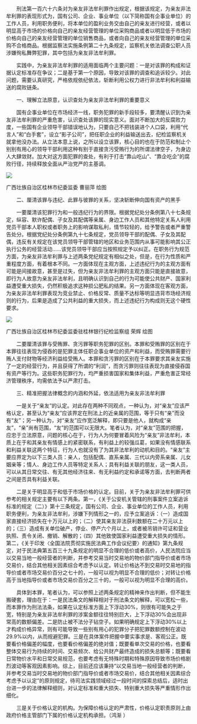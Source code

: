 　　刑法第一百六十六条对为亲友非法牟利罪作出规定，根据该规定，为亲友非法牟利罪的表现形式为，国有公司、企业、事业单位（以下简称国有企事业单位）的工作人员，利用职务便利，将本单位的盈利业务交由自己的亲友进行经营，或者以明显高于市场的价格向自己的亲友经营管理的单位采购商品或者以明显低于市场的价格向自己的亲友经营管理的单位销售商品，或者向自己的亲友经营管理的单位采购不合格商品。根据监察法实施条例第二十九条规定，监察机关依法调查公职人员涉嫌徇私舞弊犯罪，其中包括为亲友非法牟利罪。

　　实践中，为亲友非法牟利罪的适用面临两个主要问题：一是对该罪的构成和证据认定标准存在争议；二是基于第一个原因，导致对该罪的调查和追诉较少。对此问题，需要认真研究，严格依规依纪依法，斩断利用公权力进行非法牟利和利益输送的腐败链条。

　　一、理解立法原意，认识查处为亲友非法牟利罪的重要意义

　　国有企事业单位在市场经济一线，职务犯罪的新手段较多，要清醒认识到为亲友非法牟利罪的严重危害，认识查处该罪的现实意义。面对不断加大的反腐败力度，一些国有企业领导干部错误地认为，只要自己不把钱装进个人口袋，利用“代言人”和“白手套”，设立“影子公司”，把任职企业的利益输送出去，纪检监察机关就拿他没办法。从立法本意上说，之所以设立该罪，核心目的也在于防范和制止个别别有用心的领导干部利用这种有别于直接贪污受贿行为的所谓法律空子，为身边人大肆敛财。加大对这方面犯罪的查处，有利于打击“靠山吃山”、“靠企吃企”的腐败行径，持续释放全面从严治党严的主基调。

![](https://www.ccdi.gov.cn/hdjln/ywtt/202205/W020220530370027416307.jpeg)

广西壮族自治区桂林市纪委监委 曹丽萍 绘图

　　二、厘清该罪与违纪、此罪与彼罪的关系，坚决斩断伸向国有资产的黑手

　　一要厘清该犯罪行为和一般违纪行为的界限。根据党纪处分条例第八十七条规定，纵容、默许配偶、子女及其配偶等亲属、身边工作人员和其他特定关系人利用党员干部本人职权或者职务上的影响谋取私利，情节较轻的，给予警告或者严重警告处分。根据党纪处分条例第九十七条规定，党员领导干部的配偶、子女及其配偶，违反有关规定在该党员领导干部管辖的地区和业务范围内从事可能影响其公正执行公务的经营活动……该党员领导干部应当按照规定予以纠正。在职务行为规范方面，为亲友非法牟利罪与上述两条党纪规定有相似之处，但是，在行为性质和严重程度方面，有着根本不同。一方面体现在主观方面，上述违纪行为的主观方面有可能是间接故意，甚至是过失，但为亲友非法牟利罪的主观方面只能是直接故意，即行为人故意为亲友非法牟利，且明确认识到自己的行为可能使公共财产、国家利益遭受重大损失，仍然积极追求这种损公肥私的结果。另一方面体现在客观方面，为亲友非法牟利罪表现为竞业禁止、价格反常、质量不达标等明显违背市场经济规则的行为，后果是造成了公共利益的重大损失，而上述违纪行为构成则无这个硬性要求。

![](https://www.ccdi.gov.cn/hdjln/ywtt/202205/W020220530370027472125.jpeg)

广西壮族自治区桂林市纪委监委驻桂林银行纪检监察组 荣辉 绘图

　　二要厘清该罪与受贿罪、贪污罪等职务犯罪的区别。本罪和受贿罪的区别在于本罪往往表现为侵吞的是犯罪主体任职企事业单位的资产和利益，而受贿罪需要行贿人支付财物等经济利益给受贿人。本罪和贪污罪的区别在于本罪要求其亲友实施了一定的经营行为，并且获得了所谓的“利润”，而贪污罪则往往表现为直接侵吞国有资产等行为。这些职务犯罪行为，均严重损害国家和集体利益，严重危害正常经济管理秩序，均需依法予以严肃打击。

　　三、精准把握法律概念的内涵和外延，依法适用为亲友非法牟利罪

　　一是关于“亲友”的认定。对此存在两种不同观点，一种认为，对“亲友”应该严格认定，甚至认为“亲友”应该界定在刑法上的近亲属的范围，等于只有“亲”而没有“友”；另一种认为，对“亲友”应作宽泛解释，即只要是他人，就构成“亲友”，“亲”尚有范围，“友”的范围可以无限大。笔者认为，对“亲友”范围的把握，应忠于立法原意，问题的核心在于，行为人为何要冒着风险为“亲友”非法牟利，本质上在于和其亲友有情感上的紧密联系，有利益上的较强瓜葛，如果没有情感联系和利益关联这两个特征，行为人也就没有了为其非法牟利的动机和目的。“亲友”主要应界定为以下三类人员：亲人，包括配偶、直系亲属、三代以内旁系亲属、儿女姻亲等；情人、身边工作人员等特定关系人；具有利益关联的朋友，这一类人员，可以从其日常交往、有无其他经济往来、有无利益约定和承诺等方面，去判断两者之间是否具有利益关联。

　　二是关于明显高于和低于市场价格的认定。目前，关于为亲友非法牟利罪可供参考的相关规定主要有以下两条。第一，《关于公安机关管辖的刑事案件立案追诉标准的规定（二）》第十三条规定，国有公司、企业、事业单位的工作人员，利用职务便利，为亲友非法牟利，涉嫌下列情形之一的，应予立案追诉：（一）造成国家直接经济损失在十万元以上的；（二）使其亲友非法获利数额在二十万元以上的；（三）造成有关单位破产，停业、停产六个月以上，或者被吊销许可证和营业执照、责令关闭、撤销、解散的；（四）其他致使国家利益遭受重大损失的情形。第二，《关于印发〈全国法院贯彻实施民法典工作会议纪要〉的通知》第九条规定，对于民法典第五百三十九条规定的明显不合理的低价或者高价，人民法院应当以交易当地一般经营者的判断，并参考交易当时交易地的物价部门指导价或者市场交易价，结合其他相关因素综合考虑予以认定。转让价格达不到交易时交易地的指导价或者市场交易价百分之七十的，一般可以视为明显不合理的低价；对转让价格高于当地指导价或者市场交易价百分之三十的，一般可以视为明显不合理的高价。

　　具体到本罪，笔者认为，可以参照上述两条规定的精神来作出判断，但不能生搬硬套，理由在于：一是民法条文的解释相对于刑法条文的解释，可以宽松一些，而本罪作为刑法法条，如果在认定标准方面上下浮动30%，则很有可能失之于宽，特别是为亲友非法牟利罪的涉案金额往往特别巨大，上下浮动30%会出现非常高的数额偏差。二是防止被不法分子钻空子。如果明确规定上下浮动30%以上才构成价格异常，则有可能导致一些别有用心的犯罪分子把犯罪数额控制在波动29.9%以内，从而规避犯罪。三是在具体案件把握中要实事求是、客观公正。既要看价格偏差的幅度，也要看价格偏差的绝对值；既要看单次交易的价格，也要看整体交易行为持续的时间、交易频次、给公共财产最终造成的损失总额等；既要看日常物价水平和日常交易规范，也要考虑有无特殊时期和特殊原因导致市场价格剧烈波动等客观因素影响。综上，目前还应该秉持“以交易当地一般经营者的判断，并参考交易当时交易地的物价部门指导价或者市场交易价，结合其他相关因素综合考虑予以认定”的原则规定，待司法实践领域经过一段时间的探索总结后，适时出台进一步的法律解释细则，对认定标准和重大损失、特别重大损失等严重情形作出细化。

　　三是关于价格认定的机构。为保障价格认定的严肃性，价格认定职责原则上由政府价格主管部门下属的价格认定机构承担。（鸿渐 ）